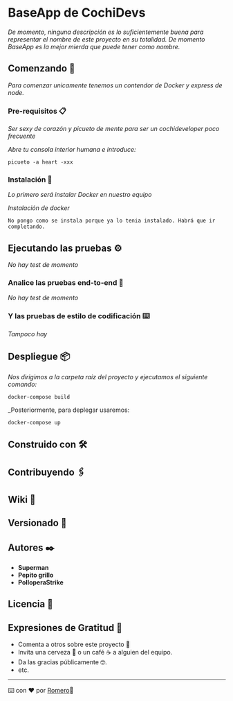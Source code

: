 # BaseApp de CochiDevs

_De momento, ninguna descripción es lo suficientemente buena para representar el nombre de este proyecto en su totalidad. De momento BaseApp es la mejor mierda que puede tener como nombre._

## Comenzando 🚀

_Para comenzar unicamente tenemos un contendor de Docker y express de node._

### Pre-requisitos 📋

_Ser sexy de corazón y picueto de mente para ser un cochideveloper poco frecuente_

_Abre tu consola interior humana e introduce:_

```
picueto -a heart -xxx 
```

### Instalación 🔧

_Lo primero será instalar Docker en nuestro equipo_

_Instalación de docker_

```
No pongo como se instala porque ya lo tenia instalado. Habrá que ir completando.
```

## Ejecutando las pruebas ⚙️

_No hay test de momento_

### Analice las pruebas end-to-end 🔩

_No hay test de momento_

### Y las pruebas de estilo de codificación ⌨️

_Tampoco hay_

## Despliegue 📦

_Nos dirigimos a la carpeta raiz del proyecto y ejecutamos el siguiente comando:_

```
docker-compose build
```

_Posteriormente, para deplegar usaremos:

```
docker-compose up
```

## Construido con 🛠️

## Contribuyendo 🖇️

## Wiki 📖

## Versionado 📌

## Autores ✒️

* **Superman** 
* **Pepito grillo** 
* **PolloperaStrike** 

## Licencia 📄

## Expresiones de Gratitud 🎁

* Comenta a otros sobre este proyecto 📢
* Invita una cerveza 🍺 o un café ☕ a alguien del equipo. 
* Da las gracias públicamente 🤓.
* etc.



---
⌨️ con ❤️ por [Romero](https://github.com/romerox3)🍺
